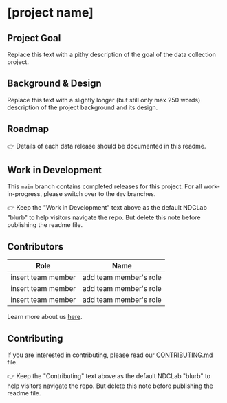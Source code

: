 # [project name]

## Project Goal
Replace this text with a pithy description of the goal of the data collection project.


## Background & Design
Replace this text with a slightly longer (but still only max 250 words) description of the project background and its design. 


## Roadmap
:point_right: Details of each data release should be documented in this readme. 


## Work in Development
This `main` branch contains completed releases for this project. For all work-in-progress, please switch over to the `dev` branches.

:point_right: Keep the "Work in Development" text above as the default NDCLab "blurb" to help visitors navigate the repo. But delete this note before publishing the readme file.


## Contributors
| Role | Name |
| ---  | ---  |
| insert team member | add team member's role |
| insert team member | add team member's role |
| insert team member | add team member's role |

Learn more about us [here](https://www.ndclab.com/people).

## Contributing
If you are interested in contributing, please read our [CONTRIBUTING.md](CONTRIBUTING.md) file.

:point_right: Keep the "Contributing" text above as the default NDCLab "blurb" to help visitors navigate the repo. But delete this note before publishing the readme file.
